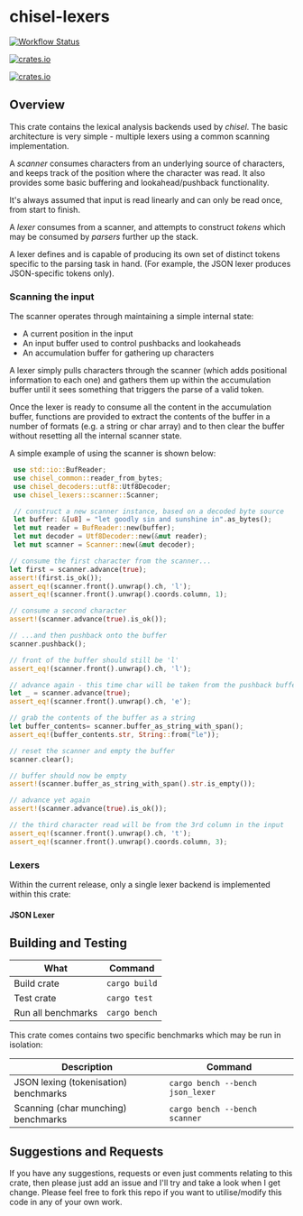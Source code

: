 # chisel-lexers

[![Workflow Status](https://img.shields.io/github/actions/workflow/status/jonnycoombes/chisel-core/rust.yml)](https://img.shields.io/github/actions/workflow/status/jonnycoombes/chisel-core/rust.yml)

[![crates.io](https://img.shields.io/crates/v/chisel-lexers.svg)](https://crates.io/crates/chisel-lexers)

[![crates.io](https://img.shields.io/crates/l/chisel-lexers.svg)](https://crates.io/crates/chisel-lexers)

## Overview
This crate contains the lexical analysis backends used by *chisel*. The basic architecture
is very simple - multiple lexers using a common scanning implementation.

A *scanner* consumes characters from an underlying source of characters, and keeps track of the
position where the character was read. It also provides some basic buffering and lookahead/pushback
functionality.

It's always assumed that input is read linearly and can only be read once, from start to finish.

A *lexer* consumes from a scanner, and attempts to construct *tokens* which may be
consumed by *parsers* further up the stack.

A lexer defines and is capable of producing its own set of distinct tokens
specific to the parsing task in hand.  (For example, the JSON lexer produces JSON-specific
tokens only).

### Scanning the input
The scanner operates through maintaining a simple internal state:

- A current position in the input
- An input buffer used to control pushbacks and lookaheads
- An accumulation buffer for gathering up characters

A lexer simply pulls characters through the scanner (which adds positional information to each
one) and gathers them up within the accumulation buffer until it sees something that triggers
the parse of a valid token.

Once the lexer is ready to consume all the content in the accumulation buffer, functions are
provided to extract the contents of the buffer in a number of formats (e.g. a string or char
array) and to then clear the buffer without resetting all the internal scanner state.

A simple example of using the scanner is shown below:
```rust
 use std::io::BufReader;
 use chisel_common::reader_from_bytes;
 use chisel_decoders::utf8::Utf8Decoder;
 use chisel_lexers::scanner::Scanner;

 // construct a new scanner instance, based on a decoded byte source
 let buffer: &[u8] = "let goodly sin and sunshine in".as_bytes();
 let mut reader = BufReader::new(buffer);
 let mut decoder = Utf8Decoder::new(&mut reader);
 let mut scanner = Scanner::new(&mut decoder);

// consume the first character from the scanner...
let first = scanner.advance(true);
assert!(first.is_ok());
assert_eq!(scanner.front().unwrap().ch, 'l');
assert_eq!(scanner.front().unwrap().coords.column, 1);

// consume a second character
assert!(scanner.advance(true).is_ok());

// ...and then pushback onto the buffer
scanner.pushback();

// front of the buffer should still be 'l'
assert_eq!(scanner.front().unwrap().ch, 'l');

// advance again - this time char will be taken from the pushback buffer
let _ = scanner.advance(true);
assert_eq!(scanner.front().unwrap().ch, 'e');

// grab the contents of the buffer as a string
let buffer_contents= scanner.buffer_as_string_with_span();
assert_eq!(buffer_contents.str, String::from("le"));

// reset the scanner and empty the buffer
scanner.clear();

// buffer should now be empty
assert!(scanner.buffer_as_string_with_span().str.is_empty());

// advance yet again
assert!(scanner.advance(true).is_ok());

// the third character read will be from the 3rd column in the input
assert_eq!(scanner.front().unwrap().ch, 't');
assert_eq!(scanner.front().unwrap().coords.column, 3);


```

### Lexers

Within the current release, only a single lexer backend is implemented within this crate:

#### JSON Lexer




## Building and Testing

| What               | Command       |
|--------------------|---------------|
| Build crate        | `cargo build` |
| Test crate         | `cargo test`  |
| Run all benchmarks | `cargo bench` |

This crate comes contains two specific benchmarks which may be run in isolation:

| Description                           | Command                          |
|---------------------------------------|----------------------------------|
| JSON lexing (tokenisation) benchmarks | `cargo bench --bench json_lexer` |
| Scanning (char munching) benchmarks   | `cargo bench --bench scanner`    |

## Suggestions and Requests

If you have any suggestions, requests or even just comments relating to this crate, then please just add an issue and
I'll try and take a look when I get change.  Please feel free to fork this repo if you want to utilise/modify this code
in any of your own work.
